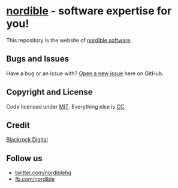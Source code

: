 # [nordible](http://nordible.com/) - software expertise for you!

This repository is the website of [nordible software](http://nordible.com/).

## Bugs and Issues

Have a bug or an issue with? [Open a new issue](https://github.com/nordible/nordible.github.io/issues) here on GitHub.

## Copyright and License

Code licensed under [MIT](https://opensource.org/licenses/MIT). Everything else is [CC](http://creativecommons.org/)

## Credit

[Blackrock Digital](http://blackrockdigital.io/)

## Follow us

* [twitter.com/nordiblehq](https://twitter.com/nordiblehq)
* [fb.com/nordible](https://www.facebook.com/nordible)

